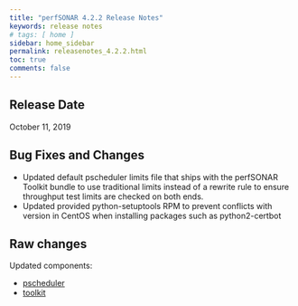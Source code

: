 ```yaml
---
title: "perfSONAR 4.2.2 Release Notes"
keywords: release notes
# tags: [ home ]
sidebar: home_sidebar
permalink: releasenotes_4.2.2.html
toc: true
comments: false
---
```


Release Date
------------
October 11, 2019

Bug Fixes and Changes
---------------------

-   Updated default pscheduler limits file that ships with the perfSONAR
    Toolkit bundle to use traditional limits instead of a rewrite rule
    to ensure throughput test limits are checked on both ends.
-   Updated provided python-setuptools RPM to prevent conflicts with
    version in CentOS when installing packages such as python2-certbot

Raw changes
-----------

Updated components:

-   [pscheduler](https://github.com/perfsonar/pscheduler/compare/v4.2.1...v4.2.2)
-   [toolkit](https://github.com/perfsonar/toolkit/compare/v4.2.1...v4.2.2)
